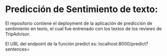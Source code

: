 # Predicción de Sentimiento de texto:

El repositorio contiene el deployment de la aplicación de predicción de sentimiento en texto, el cual fue entrenado con los textos de los reviews de TripAdvisor.

El URL del endpoint de la función predict es:   localhost:8000/predict?sentences=
